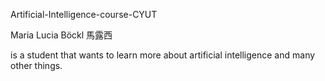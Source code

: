 Artificial-Intelligence-course-CYUT

Maria Lucia Böckl
馬露西

is a student that wants to learn more about artificial intelligence and many other things. 
